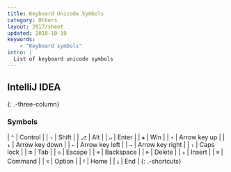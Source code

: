 ```yaml
---
title: Keyboard Unicode Symbols
category: Others
layout: 2017/sheet
updated: 2018-10-19
keywords:
    - "Keyboard symbols"
intro: |
  List of keyboard unicode symbols
---
```


IntelliJ IDEA
---------
{: .-three-column}

### Symbols

| `^` | Control |
| `⇧` | Shift |
| `⎇` | Alt |
| `↵` | Enter |
| `❖` | Win |
| `↑` | Arrow key up |
| `↓` | Arrow key down |
| `←` | Arrow key left |
| `→` | Arrow key right |
| `⇪` | Caps lock |
| `⭾` | Tab |
| `⎋` | Escape |
| `⌫` | Backspace |
| `⌦` | Delete |
| `⎀` | Insert |
| `⌘` | Command |
| `⌥` | Option |
| `⤒` | Home |
| `⤓` | End |
{: .-shortcuts}
